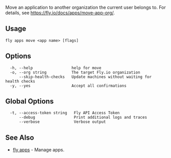 Move an application to another
organization the current user belongs to.
For details, see https://fly.io/docs/apps/move-app-org/.

## Usage
~~~
fly apps move <app name> [flags]
~~~

## Options

~~~
  -h, --help                 help for move
  -o, --org string           The target Fly.io organization
      --skip-health-checks   Update machines without waiting for health checks
  -y, --yes                  Accept all confirmations
~~~

## Global Options

~~~
  -t, --access-token string   Fly API Access Token
      --debug                 Print additional logs and traces
      --verbose               Verbose output
~~~

## See Also

* [fly apps](/docs/flyctl/apps/)	 - Manage apps.

